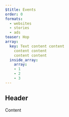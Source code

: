 ```yaml
---
$title: Events
order: 0
formats:
  - websites
  - stories
  - ads
teaser: Hop
array:
  key: Text content content
    content content
    content content
  inside_array:
    array:
    - 1
    - 2
    - 3
---
```


## Header

Content
